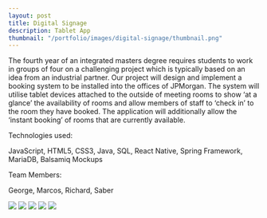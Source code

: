 ```yaml
---
layout: post
title: Digital Signage
description: Tablet App
thumbnail: "/portfolio/images/digital-signage/thumbnail.png"
---
```


The fourth year of an integrated masters degree requires students to work in groups of four on a challenging project which is typically based on an idea from an industrial partner. Our project will design and implement a booking system to be installed into the offices of JPMorgan. The system will utilise tablet devices attached to the outside of meeting rooms to show ‘at a glance’ the availability of rooms and allow members of staff to ‘check in’ to the room they have booked. The application will additionally allow the ‘instant booking’ of rooms that are currently available.

Technologies used:

<p class="message">
  JavaScript, HTML5, CSS3, Java, SQL, React Native, Spring Framework, MariaDB, Balsamiq Mockups
</p>

Team Members:

<p class="message">
  George, Marcos, Richard, Saber
</p>

<div class="separator"></div>

<img src="{{ site.baseurl }}portfolio/images/digital-signage/1.png" class="post-img">
<img src="{{ site.baseurl }}portfolio/images/digital-signage/2.png" class="post-img">
<img src="{{ site.baseurl }}portfolio/images/digital-signage/3.png" class="post-img">
<img src="{{ site.baseurl }}portfolio/images/digital-signage/4.png" class="post-img">
<img src="{{ site.baseurl }}portfolio/images/digital-signage/5.png" class="post-img">